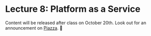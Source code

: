 # Lecture 8: Platform as a Service

Content will be released after class on October 20th. Look out for an announcement on [Piazza](https://piazza.com/class/j6r4ozi6uu75px). 📣
